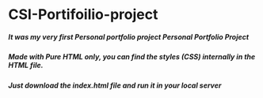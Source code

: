 # CSI-Portifoilio-project
##### It was my very first Personal portfolio project Personal Portfolio Project
##### Made with Pure HTML only, you can find the styles (CSS) internally in the HTML file. 
##### Just download the index.html file and run it in your local server 
